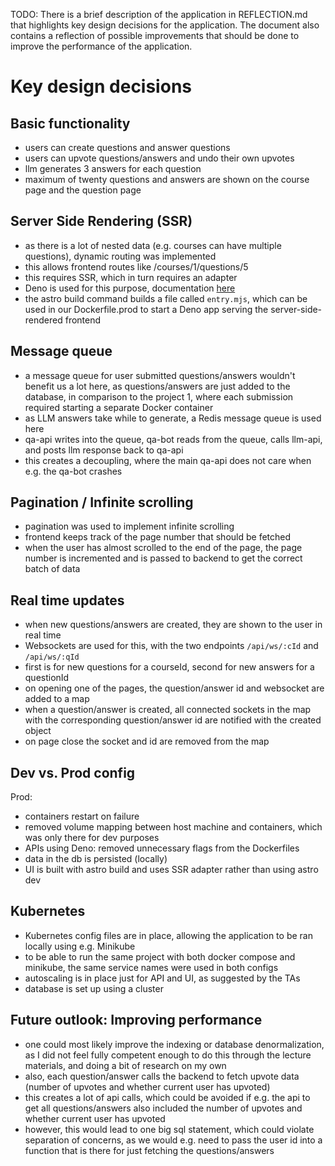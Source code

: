 TODO: There is a brief description of the application in REFLECTION.md that highlights key design decisions for the application. The document also contains a reflection of possible improvements that should be done to improve the performance of the application.

# Key design decisions

## Basic functionality

- users can create questions and answer questions
- users can upvote questions/answers and undo their own upvotes
- llm generates 3 answers for each question
- maximum of twenty questions and answers are shown on the course page and the question page

## Server Side Rendering (SSR)

- as there is a lot of nested data (e.g. courses can have multiple questions), dynamic routing was implemented
- this allows frontend routes like /courses/1/questions/5
- this requires SSR, which in turn requires an adapter
- Deno is used for this purpose, documentation [here](https://github.com/denoland/deno-astro-adapter)
- the astro build command builds a file called `entry.mjs`, which can be used in our Dockerfile.prod to start a Deno app serving the server-side-rendered frontend

## Message queue

- a message queue for user submitted questions/answers wouldn't benefit us a lot here, as questions/answers are just added to the database, in comparison to the project 1, where each submission required starting a separate Docker container
- as LLM answers take while to generate, a Redis message queue is used here
- qa-api writes into the queue, qa-bot reads from the queue, calls llm-api, and posts llm response back to qa-api
- this creates a decoupling, where the main qa-api does not care when e.g. the qa-bot crashes

## Pagination / Infinite scrolling

- pagination was used to implement infinite scrolling
- frontend keeps track of the page number that should be fetched
- when the user has almost scrolled to the end of the page, the page number is incremented and is passed to backend to get the correct batch of data

## Real time updates

- when new questions/answers are created, they are shown to the user in real time
- Websockets are used for this, with the two endpoints `/api/ws/:cId` and `/api/ws/:qId`
- first is for new questions for a courseId, second for new answers for a questionId
- on opening one of the pages, the question/answer id and websocket are added to a map
- when a question/answer is created, all connected sockets in the map with the corresponding question/answer id are notified with the created object
- on page close the socket and id are removed from the map

## Dev vs. Prod config

Prod:

- containers restart on failure
- removed volume mapping between host machine and containers, which was only there for dev purposes
- APIs using Deno: removed unnecessary flags from the Dockerfiles
- data in the db is persisted (locally)
- UI is built with astro build and uses SSR adapter rather than using astro dev

## Kubernetes

- Kubernetes config files are in place, allowing the application to be ran locally using e.g. Minikube
- to be able to run the same project with both docker compose and minikube, the same service names were used in both configs
- autoscaling is in place just for API and UI, as suggested by the TAs
- database is set up using a cluster

## Future outlook: Improving performance

- one could most likely improve the indexing or database denormalization, as I did not feel fully competent enough to do this through the lecture materials, and doing a bit of research on my own
- also, each question/answer calls the backend to fetch upvote data (number of upvotes and whether current user has upvoted)
- this creates a lot of api calls, which could be avoided if e.g. the api to get all questions/answers also included the number of upvotes and whether current user has upvoted
- however, this would lead to one big sql statement, which could violate separation of concerns, as we would e.g. need to pass the user id into a function that is there for just fetching the questions/answers